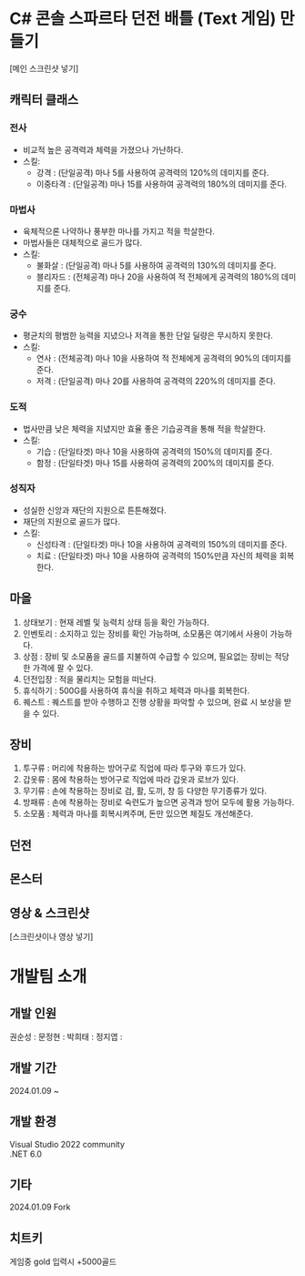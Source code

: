# C# 콘솔 스파르타 던전 배틀 (Text 게임) 만들기

[메인 스크린샷 넣기]

## 캐릭터 클래스

### 전사

- 비교적 높은 공격력과 체력을 가졌으나 가난하다.
- 스킬:
  - 강격 : (단일공격) 마나 5를 사용하여 공격력의 120%의 데미지를 준다.
  - 이중타격 : (단일공격) 마나 15를 사용하여 공격력의 180%의 데미지를 준다.

### 마법사

- 육체적으론 나약하나 풍부한 마나를 가지고 적을 학살한다.
- 마법사들은 대체적으로 골드가 많다.
- 스킬:
  - 불화살 : (단일공격) 마나 5를 사용하여 공격력의 130%의 데미지를 준다.
  - 블리자드 : (전체공격) 마나 20을 사용하여 적 전체에게 공격력의 180%의 데미지를 준다.

### 궁수

- 평균치의 평범한 능력을 지녔으나 저격을 통한 단일 딜량은 무시하지 못한다.
- 스킬:
  - 연사 : (전체공격) 마나 10을 사용하여 적 전체에게 공격력의 90%의 데미지를 준다.
  - 저격 : (단일공격) 마나 20를 사용하여 공격력의 220%의 데미지를 준다.

### 도적

- 법사만큼 낮은 체력을 지녔지만 효율 좋은 기습공격을 통해 적을 학살한다.
- 스킬:
  - 기습 : (단일타겟) 마나 10을 사용하여 공격력의 150%의 데미지를 준다.
  - 함정 : (단일타겟) 마나 15를 사용하여 공격력의 200%의 데미지를 준다.

### 성직자

- 성실한 신앙과 재단의 지원으로 튼튼해졌다.
- 재단의 지원으로 골드가 많다.
- 스킬:
  - 신성타격 : (단일타겟) 마나 10을 사용하여 공격력의 150%의 데미지를 준다.
  - 치료 : (단일타겟) 마나 10을 사용하여 공격력의 150%만큼 자신의 체력을 회복한다.

## 마을

1. 상태보기 : 현재 레벨 및 능력치 상태 등을 확인 가능하다.
2. 인벤토리 : 소지하고 있는 장비를 확인 가능하며, 소모품은 여기에서 사용이 가능하다.
3. 상점 : 장비 및 소모품을 골드를 지불하여 수급할 수 있으며, 필요없는 장비는 적당한 가격에 팔 수 있다.
4. 던전입장 : 적을 물리치는 모험을 떠난다.
5. 휴식하기 : 500G를 사용하여 휴식을 취하고 체력과 마나를 회복한다.
6. 퀘스트 : 퀘스트를 받아 수행하고 진행 상황을 파악할 수 있으며, 완료 시 보상을 받을 수 있다.

## 장비

1. 투구류 : 머리에 착용하는 방어구로 직업에 따라 투구와 후드가 있다.
2. 갑옷류 : 몸에 착용하는 방어구로 직업에 따라 갑옷과 로브가 있다.
3. 무기류 : 손에 착용하는 장비로 검, 활, 도끼, 창 등 다양한 무기종류가 있다.
4. 방패류 : 손에 착용하는 장비로 숙련도가 높으면 공격과 방어 모두에 활용 가능하다.
5. 소모품 : 체력과 마나를 회복시켜주며, 돈만 있으면 체질도 개선해준다.

## 던전

## 몬스터

## 영상 & 스크린샷

[스크린샷이나 영상 넣기]

# 개발팀 소개

## 개발 인원

권순성 : 
문정현 : 
박희태 : 
정지엽 :

## 개발 기간

2024.01.09 ~

## 개발 환경

Visual Studio 2022 community  
.NET 6.0

## 기타

2024.01.09 Fork

## 치트키

게임중 gold 입력시 +5000골드
